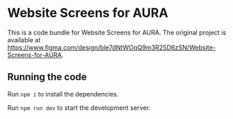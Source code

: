 
  # Website Screens for AURA

  This is a code bundle for Website Screens for AURA. The original project is available at https://www.figma.com/design/ble7dNtWOqQ9m3R25D6zSN/Website-Screens-for-AURA.

  ## Running the code

  Run `npm i` to install the dependencies.

  Run `npm run dev` to start the development server.
  